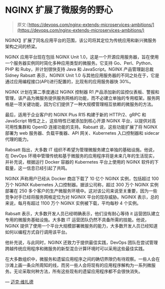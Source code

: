 # NGINX 扩展了微服务的野心

> 原文:[https://devops.com/nginx-extends-microservices-ambitions/](https://devops.com/nginx-extends-microservices-ambitions/)

NGINX】扩展了同名应用平台的范围，该公司将其定位为传统应用和新兴微服务架构之间的桥梁。

NGINX 应用平台现在包括 NGINX Unit 1.0，这是一个开源应用服务器，旨在使用一个服务器实例同时简化多种应用类型的微服务。它支持 Go、Perl、Python、PHP 和 Ruby，并计划很快支持 Java 和 JavaScript。NGINX 产品管理副总裁 Sidney Rabsatt 表示，NGINIX Unit 1.0 与其他应用服务器的不同之处在于，它是通过应用编程接口(API)进行配置的，比现有的应用服务器快 30%。

NGINX 计划在第二季度通过 NGINX 控制器 R1 产品添加新的监控仪表板、警报和管理，该产品为微服务提供服务网格的功能，而不必建立单独的专用框架。服务网格是一项关键功能，因为它们提供了一种大规模管理相互依赖的微服务的方法。

最后，适用于企业客户的 NGINX Plus R15 构建于新的 HTTP/2、gRPC 和 JavaScript 特性之上，这些特性已被添加到核心开源 NGINX 平台，以提供对高可用性集群和 OpenID 连接功能的支持。Rabsatt 说，这些功能扩展了将 NGINX 部署为 web 服务器、负载平衡器、API 网关、Kubernetes 入口控制器和 sidecar 代理的能力。

Rabsatt 指出，大多数 IT 组织不希望为管理微服务建立单独的基础设施。他说，在 DevOps 环境中管理传统和基于微服务的应用程序将是未来几年的生活现实，并补充说，根据运行 Docker 容器的 Kubernetes 平台上使用的 NGINX 软件的下载量，这一信息已经引起了共鸣。

NGINX 声称用户已经从 Docker 商店下载了 10 亿个 NGINX 实例，包括超过 100 万个 NGINX Kubernetes 入口控制器。据该公司称，超过 300 万个 NGINX 实例部署在 250 多个客户的生产微服务环境中。这对该公司来说至关重要，因为一些竞争对手已经将服务网格定位为对 NGINIX 平台的现存威胁。NGINIX 表示，总的来说，每月有超过 1100 万个 NGINX 实例被下载，平均每秒 4 个实例。

Rabsatt 表示，大多数开发人员已经明确表示，他们没有耐心等待 it 运营团队建立专用的微服务基础设施。大多数 IT 运营团队仍然不具备所需的技能。他说，NGINX 提供了使用一个平台大规模部署微服务的能力，大多数开发人员已经知道如何以编程方式自行调用该平台。

他补充说，与此同时，NGINX 还致力于提供最佳实践，DevOps 团队在尝试管理跨越传统应用程序和微服务的新型混合计算环境时可以采用这些最佳实践。

在大多数组织中，微服务和遗留应用程序之间的确切界限仍有待观察。一些人会在沙滩上画一条众所周知的线，而另一些人会将现有的应用程序解构为一系列微服务。无论采取何种方法，所有这些现有的遗留应用程序都不会很快消失。

— [迈克·维扎德](https://devops.com/author/mike-vizard/)